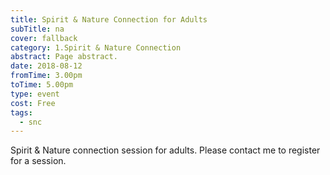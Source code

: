 ```yaml
---
title: Spirit & Nature Connection for Adults
subTitle: na
cover: fallback
category: 1.Spirit & Nature Connection
abstract: Page abstract.
date: 2018-08-12
fromTime: 3.00pm
toTime: 5.00pm
type: event
cost: Free
tags:
  - snc
---
```


Spirit & Nature connection session for adults. Please contact me to register for a session.

